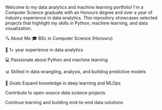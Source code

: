 Welcome to my data analytics and machine learning portfolio! I'm a Computer Science graduate with an Honours degree and over a year of industry experience in data analytics. This repository showcases selected projects that highlight my skills in Python, machine learning, and data visualization.

🔍 About Me
🎓 BSc in Computer Science (Honours)

💼 1+ year experience in data analytics

💻 Passionate about Python and machine learning

📊 Skilled in data wrangling, analysis, and building predictive models

🚀 Goals
Expand knowledge in deep learning and MLOps

Contribute to open-source data science projects

Continue learning and building end-to-end data solutions
